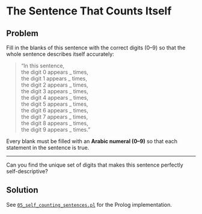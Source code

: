 # The Sentence That Counts Itself

## Problem
Fill in the blanks of this sentence with the correct digits (0–9) so that the whole sentence describes itself accurately:

> “In this sentence,  
>  the digit 0 appears _ times,  
>  the digit 1 appears _ times,  
>  the digit 2 appears _ times,  
>  the digit 3 appears _ times,  
>  the digit 4 appears _ times,  
>  the digit 5 appears _ times,  
>  the digit 6 appears _ times,  
>  the digit 7 appears _ times,  
>  the digit 8 appears _ times,  
>  the digit 9 appears _ times.”

Every blank must be filled with an **Arabic numeral (0–9)** so that each statement in the sentence is true.  

---

Can you find the unique set of digits that makes this sentence perfectly self-descriptive?  

## Solution

See [`05_self_counting_sentences.pl`](05_self_counting_sentences.pl) for the Prolog implementation.

